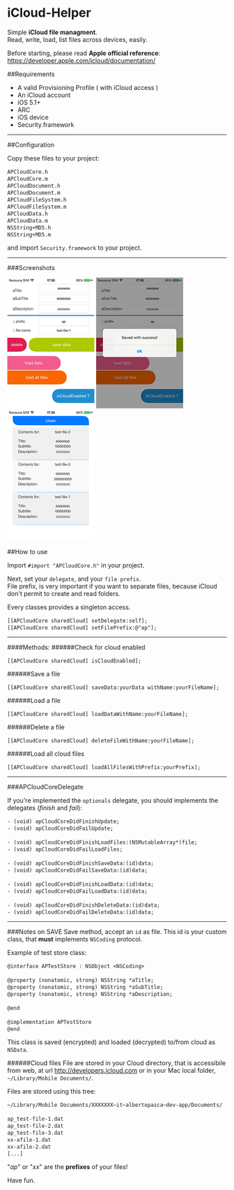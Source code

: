 iCloud-Helper
=============

Simple **iCloud file managment**.  
Read, write, load, list files across devices, easily.

Before starting, please read **Apple official reference**:
<https://developer.apple.com/icloud/documentation/>


##Requirements

- A valid Provisioning Profile ( with iCloud access )
- An iCloud account
- iOS 5.1+
- ARC
- iOS device
- Security.framework

---

##Configuration

Copy these files to your project:

	APCloudCore.h
	APCloudCore.m
	APCloudDocument.h
	APCloudDocument.m
	APCloudFileSystem.h
	APCloudFileSystem.m
	APCloudData.h
	APCloudData.m
	NSString+MD5.h
	NSString+MD5.m
	
and import `Security.framework` to your project.

---

###Screenshots


![SS Screenshot](a.png "SS")
![SS Screenshot](b.png "SS")  
![SS Screenshot](c.png "SS")


##How to use

Import `#import "APCloudCore.h"` in your project.

Next, set your `delegate`, and your `file prefix`.  
File prefix, is very important if you want to separate files, because iCloud don't permit to create and read folders.

Every classes provides a singleton access.

	[[APCloudCore sharedCloud] setDelegate:self];
	[[APCloudCore sharedCloud] setFilePrefix:@"ap"];

---

####Methods:
######Check for cloud enabled

	[[APCloudCore sharedCloud] isCloudEnabled];
	
######Save a file

	[[APCloudCore sharedCloud] saveData:yourData withName:yourFileName];

######Load a file

	[[APCloudCore sharedCloud] loadDataWithName:yourFileName];

######Delete a file

	[[APCloudCore sharedCloud] deleteFileWithName:yourFileName];

######Load all cloud files

	[[APCloudCore sharedCloud] loadAllFilesWithPrefix:yourPrefix];

---

###APCloudCoreDelegate

If you're implemented the `optionals` delegate, you should implements the delegates (*finish* and *fail*):

	- (void) apCloudCoreDidFinishUpdate;
	- (void) apCloudCoreDidFailUpdate;
	
	- (void) apCloudCoreDidFinishLoadFiles:(NSMutableArray*)file;
	- (void) apCloudCoreDidFailLoadFiles;
	
	- (void) apCloudCoreDidFinishSaveData:(id)data;
	- (void) apCloudCoreDidFailSaveData:(id)data;
	
	- (void) apCloudCoreDidFinishLoadData:(id)data;
	- (void) apCloudCoreDidFailLoadData:(id)data;
	
	- (void) apCloudCoreDidFinishDeleteData:(id)data;
	- (void) apCloudCoreDidFailDeleteData:(id)data;

---

###Notes on SAVE
Save method, accept an `id` as file. This id is your custom class, that **must** implements `NSCoding` protocol.  

Example of test store class:

```
@interface APTestStore : NSObject <NSCoding>

@property (nonatomic, strong) NSString *aTitle;
@property (nonatomic, strong) NSString *aSubTitle;
@property (nonatomic, strong) NSString *aDescription;

@end

@implementation APTestStore
@end
```

This class is saved (encrypted) and loaded (decrypted) to/from cloud as `NSData`.

######Cloud files
File are stored in your Cloud directory, that is accessibile from web, at url  <http://developers.icloud.com> or in your Mac local folder, `~/Library/Mobile Documents/`.
	
Files are stored using this tree:

	~/Library/Mobile Documents/XXXXXXX~it~albertopasca~dev-app/Documents/

	ap_test-file-1.dat
	ap_test-file-2.dat
	ap_test-file-3.dat
	xx-afile-1.dat
	xx-afile-2.dat
	[...]
	
"*ap*" or "*xx*" are the **prefixes** of your files!

Have fun.

